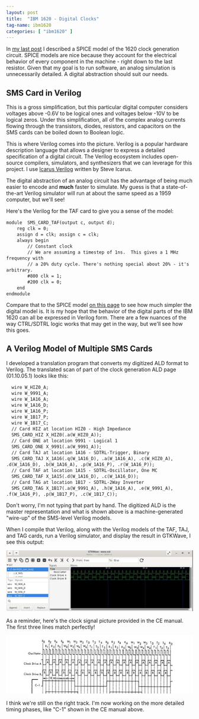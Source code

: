 ```yaml
---
layout: post
title:  "IBM 1620 - Digital Clocks"
tag-name: ibm1620
categories: [ "ibm1620" ]
---
```


In [my last post](/ibm1620/2024/06/12/signs-of-life) I described a SPICE model of the 1620 clock generation circuit. SPICE
models are nice because they account for the electrical behavior of every component 
in the machine - right down to the last resistor. Given that my goal is to run software,
an analog simulation is unnecessarily detailed. A digital abstraction should suit our 
needs. 

## SMS Card in Verilog

This is a gross simplification, but this particular digital computer considers 
voltages above -0.6V to be logical ones and voltages below -10V to be logical zeros. Under
this simplification, all of the complex analog currents flowing through the transistors, diodes,
resistors, and capacitors on the SMS cards can be boiled down to Boolean logic.

This is where Verilog comes into the picture. Verilog is a popular hardware description 
language that allows a designer to express
a detailed specification of a digital circuit. The Verilog ecosystem includes open-source
compilers, simulators, and synthesizers that we can leverage for this project. I use [Icarus Verilog](https://steveicarus.github.io/iverilog/) written
by Steve Icarus. 

The digital abstraction of an analog circuit
has the advantage of being much easier to encode and **much** faster to simulate.  My guess
is that a state-of-the-art Verilog simulator will run at about the same speed as a 1959 computer, 
but we'll see!

Here's the Verilog for the TAF card to give you a sense of the model:

~~~
module  SMS_CARD_TAF(output c, output d);
    reg clk = 0;
    assign d = clk; assign c = clk;
    always begin 
        // Constant clock
        // We are assuming a timestep of 1ns.  This gives a 1 MHz frequency with 
        // a 20% duty cycle. There's nothing special about 20% - it's arbitrary.  
        #800 clk = 1; 
        #200 clk = 0;
    end
endmodule
~~~

Compare that to the SPICE model [on this page](/ibm1620/2024/06/12/signs-of-life) to see how
much simpler the digital model is. It is my hope that the 
behavior of the digital parts of the IBM 1620 can all be expressed in Verilog form. There are a few
nuances of the way CTRL/SDTRL logic works that may get in the way, but we'll see how
this goes.

## A Verilog Model of Multiple SMS Cards

I developed a translation program that converts my digitized ALD format to Verilog. The translated scan 
of part of the clock generation ALD page (01.10.05.1) looks like this:

~~~
  wire W_HIZ0_A;
  wire W_9991_A;
  wire W_1A16_A;
  wire W_1A16_D;
  wire W_1A16_P;
  wire W_1B17_P;
  wire W_1B17_C;
  // Card HIZ at location HIZ0 - High Impedance
  SMS_CARD_HIZ X_HIZ0(.a(W_HIZ0_A));
  // Card ONE at location 9991 - Logical 1
  SMS_CARD_ONE X_9991(.a(W_9991_A));
  // Card TAJ at location 1A16 - SDTRL-Trigger, Binary
  SMS_CARD_TAJ X_1A16(.q(W_1A16_D), .a(W_1A16_A), .c(W_HIZ0_A), .d(W_1A16_D), .b(W_1A16_A), .p(W_1A16_P), .r(W_1A16_P));
  // Card TAF at location 1A15 - SDTRL-Oscillator, One MC
  SMS_CARD_TAF X_1A15(.d(W_1A16_D), .c(W_1A16_D));
  // Card TAG at location 1B17 - SDTRL-2Way Inverter
  SMS_CARD_TAG X_1B17(.a(W_9991_A), .h(W_1A16_A), .e(W_9991_A), .f(W_1A16_P), .p(W_1B17_P), .c(W_1B17_C));
~~~

Don't worry, I'm not typing that part by hand. The digitized ALD is the master representation and 
what is shown above is a machine-generated "wire-up" of the SMS-level Verilog models.

When I compile that Verilog, along with the Verilog models of the TAF, TAJ, and TAG cards, run a Verilog 
simulator, and display the result in GTKWave, I see this output:

![Clocks](/assets/images/ibm1620-clock-6.jpg)

As a reminder, here's the clock signal picture provided in the CE manual.  The first 
three lines match perfectly!

![Clocks](/assets/images/ibm1620-clock-5.jpg)

I think we're still on the right track. I'm now working on the more detailed timing phases, like "C-1" shown
in the CE manual above.
